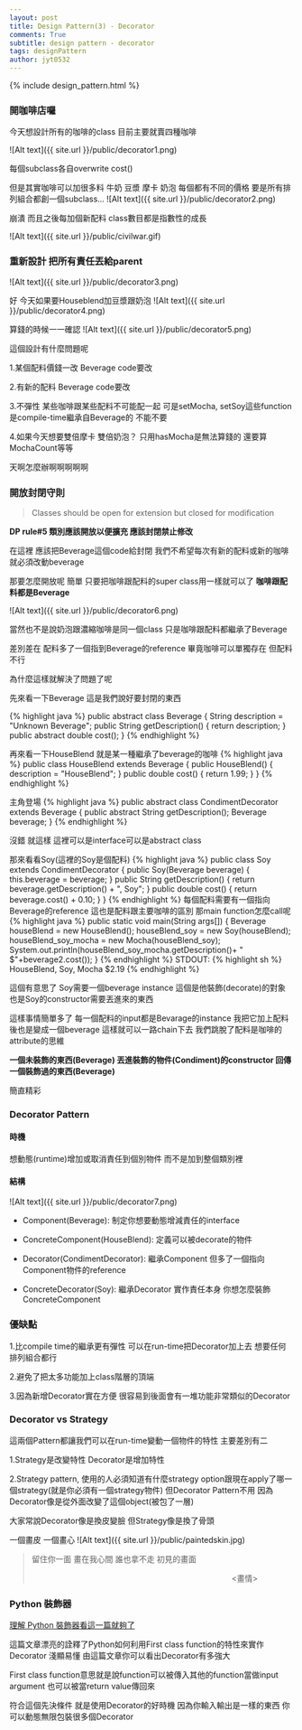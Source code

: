 ```yaml
---
layout: post
title: Design Pattern(3) - Decorator
comments: True 
subtitle: design pattern - decorator
tags: designPattern
author: jyt0532
---
```

{% include design_pattern.html %}

### 開咖啡店囉 

今天想設計所有的咖啡的class 目前主要就賣四種咖啡

![Alt text]({{ site.url }}/public/decorator1.png)

每個subclass各自overwrite cost() 

但是其實咖啡可以加很多料 牛奶 豆漿 摩卡 奶泡 每個都有不同的價格 要是所有排列組合都創一個subclass...
![Alt text]({{ site.url }}/public/decorator2.png)

崩潰 而且之後每加個新配料 class數目都是指數性的成長

![Alt text]({{ site.url }}/public/civilwar.gif)

### 重新設計 把所有責任丟給parent

![Alt text]({{ site.url }}/public/decorator3.png)

好 今天如果要Houseblend加豆漿跟奶泡
![Alt text]({{ site.url }}/public/decorator4.png)

算錢的時候一一確認
![Alt text]({{ site.url }}/public/decorator5.png)

這個設計有什麼問題呢 

1.某個配料價錢一改 Beverage code要改

2.有新的配料 Beverage code要改

3.不彈性 某些咖啡跟某些配料不可能配一起 可是setMocha, setSoy這些function是compile-time繼承自Beverage的 不能不要

4.如果今天想要雙倍摩卡 雙倍奶泡？ 只用hasMocha是無法算錢的 還要算MochaCount等等 

天啊怎麼辦啊啊啊啊啊

### 開放封閉守則

> Classes should be open for extension but closed for modification

**DP rule#5 類別應該開放以便擴充 應該封閉禁止修改**

在這裡 應該把Beverage這個code給封閉 我們不希望每次有新的配料或新的咖啡 就必須改動beverage

那要怎麼開放呢 簡單 只要把咖啡跟配料的super class用一樣就可以了 **咖啡跟配料都是Beverage**

![Alt text]({{ site.url }}/public/decorator6.png)

當然也不是說奶泡跟濃縮咖啡是同一個class 只是咖啡跟配料都繼承了Beverage
 
差別差在 配料多了一個指到Beverage的reference 畢竟咖啡可以單獨存在 但配料不行

為什麼這樣就解決了問題了呢

先來看一下Beverage 這是我們說好要封閉的東西

{% highlight java %}
public abstract class Beverage {
    String description = "Unknown Beverage";
    public String getDescription() {
	return description;
    }
    public abstract double cost();
}
{% endhighlight %}

再來看一下HouseBlend 就是某一種繼承了beverage的咖啡
{% highlight java %}
public class HouseBlend extends Beverage {
    public HouseBlend() {
	description = "HouseBlend";
    }
    public double cost() {
	return 1.99;
    }
}
{% endhighlight %}

主角登場
{% highlight java %}
public abstract class CondimentDecorator extends Beverage {
    public abstract String getDescription();
    Beverage beverage;
}
{% endhighlight %}

沒錯 就這樣 這裡可以是interface可以是abstract class

那來看看Soy(這裡的Soy是個配料)
{% highlight java %}
public class Soy extends CondimentDecorator {
    public Soy(Beverage beverage) {
	this.beverage = beverage;
    }
    public String getDescription() {
	return beverage.getDescription() + ", Soy";
    }
    public double cost() {
	return beverage.cost() + 0.10;
    }
}
{% endhighlight %}
每個配料需要有一個指向Beverage的reference 這也是配料跟主要咖啡的區別
那main function怎麼call呢
{% highlight java %}
public static void main(String args[]) {
    Beverage houseBlend = new HouseBlend();
    houseBlend_soy = new Soy(houseBlend);
    houseBlend_soy_mocha = new Mocha(houseBlend_soy);
    System.out.println(houseBlend_soy_mocha.getDescription()+
	" $"+beverage2.cost());
}
{% endhighlight %}
STDOUT:
{% highlight sh %}
HouseBlend, Soy, Mocha $2.19
{% endhighlight %}

這個有意思了 Soy需要一個beverage instance 這個是他裝飾(decorate)的對象 也是Soy的constructor需要丟進來的東西

這樣事情簡單多了 每一個配料的input都是Bevarage的instance 我把它加上配料後也是變成一個beverage
這樣就可以一路chain下去 我們跳脫了配料是咖啡的attribute的思維 

**一個未裝飾的東西(Beverage) 丟進裝飾的物件(Condiment)的constructor 回傳一個裝飾過的東西(Beverage)** 

簡直精彩

### Decorator Pattern

#### 時機

想動態(runtime)增加或取消責任到個別物件 而不是加到整個類別裡


#### 結構
![Alt text]({{ site.url }}/public/decorator7.png)

* Component(Beverage): 制定你想要動態增減責任的interface

* ConcreteComponent(HouseBlend): 定義可以被decorate的物件

* Decorator(CondimentDecorator): 繼承Component 但多了一個指向Component物件的reference

* ConcreteDecorator(Soy): 繼承Decorator 實作責任本身 你想怎麼裝飾ConcreteComponent

### 優缺點

1.比compile time的繼承更有彈性 可以在run-time把Decorator加上去 想要任何排列組合都行

2.避免了把太多功能加上class階層的頂端

3.因為新增Decorator實在方便 很容易到後面會有一堆功能非常類似的Decorator

### Decorator vs Strategy

這兩個Pattern都讓我們可以在run-time變動一個物件的特性 主要差別有二

1.Strategy是改變特性 Decorator是增加特性

2.Strategy pattern, 使用的人必須知道有什麼strategy option跟現在apply了哪一個strategy(就是你必須有一個strategy物件) 但Decorator Pattern不用 因為Decorator像是從外面改變了這個object(被包了一層)

大家常說Decorator像是換皮變臉 但Strategy像是換了骨頭 

一個畫皮 一個畫心
![Alt text]({{ site.url }}/public/paintedskin.jpg)

> 留住你一面 畫在我心間 誰也拿不走 初見的畫面
>
>
>&nbsp;&nbsp;&nbsp;&nbsp;&nbsp;&nbsp;&nbsp;&nbsp;&nbsp;&nbsp;&nbsp;&nbsp;&nbsp;&nbsp;&nbsp;&nbsp;&nbsp;&nbsp;&nbsp;&nbsp;&nbsp;&nbsp;&nbsp;&nbsp;&nbsp;&nbsp;&nbsp;&nbsp;&nbsp;&nbsp;&nbsp;&nbsp;&nbsp;&nbsp;&nbsp;&nbsp;&nbsp;&nbsp;&nbsp;&nbsp;&nbsp;&nbsp;&nbsp;&nbsp;&nbsp;&nbsp;&nbsp;&nbsp;&nbsp;&nbsp;&nbsp;&nbsp;&nbsp;&nbsp;&nbsp;&nbsp;&nbsp;&nbsp;&nbsp;&nbsp;&nbsp;&nbsp;&nbsp;&nbsp;&nbsp;&nbsp;&nbsp;&nbsp;&nbsp;&nbsp;&nbsp;&nbsp;&nbsp;&nbsp;&nbsp;&nbsp;&nbsp;&nbsp;&nbsp;&nbsp;&nbsp;&nbsp;&nbsp;&nbsp;&nbsp;&nbsp;&nbsp;&nbsp;&nbsp;&nbsp;<畫情>

### Python 裝飾器

[理解 Python 裝飾器看這一篇就夠了](https://foofish.net/python-decorator.html)

這篇文章漂亮的詮釋了Python如何利用First class function的特性來實作Decorator 淺顯易懂 由這篇文章你可以看出Decorator有多強大 

First class function意思就是說function可以被傳入其他的function當做input argument 也可以被當return value傳回來

符合這個先決條件 就是使用Decorator的好時機 
因為你輸入輸出是一樣的東西 你可以動態無限包裝很多個Decorator
